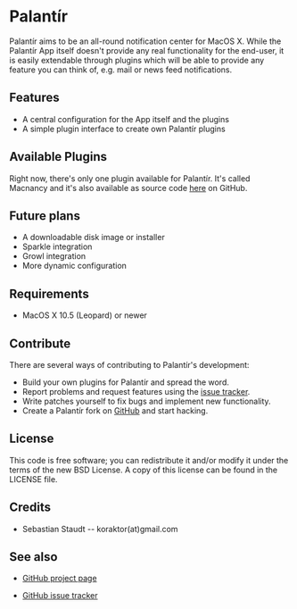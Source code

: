 Palantír
========

Palantír aims to be an all-round notification center for MacOS X. While the
Palantír App itself doesn't provide any real functionality for the end-user,
it is easily extendable through plugins which will be able to provide any
feature you can think of, e.g. mail or news feed notifications.

## Features

* A central configuration for the App itself and the plugins
* A simple plugin interface to create own Palantír plugins

## Available Plugins

Right now, there's only one plugin available for Palantír. It's called Macnancy
and it's also available as source code [here][3] on GitHub.

## Future plans

* A downloadable disk image or installer
* Sparkle integration
* Growl integration
* More dynamic configuration

## Requirements

* MacOS X 10.5 (Leopard) or newer

## Contribute

There are several ways of contributing to Palantír's development:

* Build your own plugins for Palantír and spread the word.
* Report problems and request features using the [issue tracker][2].
* Write patches yourself to fix bugs and implement new functionality.
* Create a Palantír fork on [GitHub][1] and start hacking.

## License

This code is free software; you can redistribute it and/or modify it under the
terms of the new BSD License. A copy of this license can be found in the
LICENSE file.

## Credits

* Sebastian Staudt -- koraktor(at)gmail.com

## See also

* [GitHub project page][1]
* [GitHub issue tracker][2]

  [1]: http://github.com/koraktor/palantir
  [2]: http://github.com/koraktor/palantir/issues
  [3]: http://github.com/koraktor/macnancy
